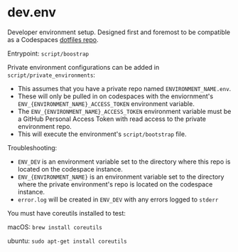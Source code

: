 # dev.env

Developer environment setup.
Designed first and foremost to be compatible as a Codespaces [dotfiles repo](https://docs.github.com/en/codespaces/customizing-your-codespace/personalizing-codespaces-for-your-account).

Entrypoint: `script/boostrap`

Private environment configurations can be added in `script/private_environments`:

- This assumes that you have a private repo named `ENVIRONMENT_NAME.env`.
- These will only be pulled in on codespaces with the enviornment's `ENV_{ENVIRONMENT_NAME}_ACCESS_TOKEN` environment variable.
- The `ENV_{ENVIRONMENT_NAME}_ACCESS_TOKEN` environment variable must be a GitHub Personal Access Token with read access to the private environment repo.
- This will execute the environment's `script/bootstrap` file.

Troubleshooting:

- `ENV_DEV` is an environment variable set to the directory where this repo is located on the codespace instance.
- `ENV_{ENVIRONMENT_NAME}` is an environment variable set to the directory where the private environment's repo is located on the codespace instance.
- `error.log` will be created in `ENV_DEV` with any errors logged to `stderr`

You must have coreutils installed to test:

macOS: `brew install coreutils`

ubuntu: `sudo apt-get install coreutils`
